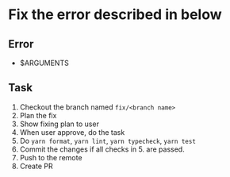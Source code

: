 # Fix the error described in below

## Error

- $ARGUMENTS

## Task

1. Checkout the branch named `fix/<branch name>`
2. Plan the fix
3. Show fixing plan to user
4. When user approve, do the task
5. Do `yarn format`, `yarn lint`, `yarn typecheck`, `yarn test`
6. Commit the changes if all checks in 5. are passed.
7. Push to the remote
8. Create PR
